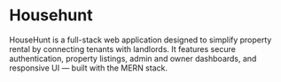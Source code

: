 # Househunt
HouseHunt is a full-stack web application designed to simplify property rental by connecting tenants with landlords. It features secure authentication, property listings, admin and owner dashboards, and responsive UI — built with the MERN stack.
